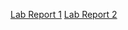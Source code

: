 [Lab Report 1](https://garrett-lam.github.io/cse15l-lab-reports/lab-report-1-week-2.html)
[Lab Report 2](https://garrett-lam.github.io/cse15l-lab-reports/lab-report-2-week-4.html)
